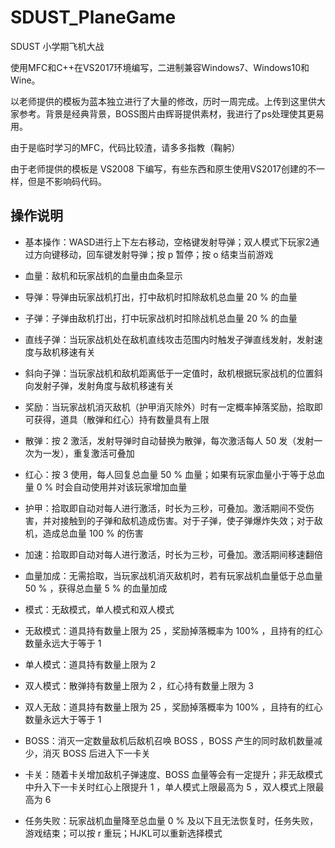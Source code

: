 # SDUST_PlaneGame
SDUST 小学期飞机大战

使用MFC和C++在VS2017环境编写，二进制兼容Windows7、Windows10和Wine。

以老师提供的模板为蓝本独立进行了大量的修改，历时一周完成。上传到这里供大家参考。背景是经典背景，BOSS图片由辉哥提供素材，我进行了ps处理使其更易用。

由于是临时学习的MFC，代码比较渣，请多多指教（鞠躬）

由于老师提供的模板是 VS2008 下编写，有些东西和原生使用VS2017创建的不一样，但是不影响码代码。

## 操作说明

+ 基本操作：WASD进行上下左右移动，空格键发射导弹；双人模式下玩家2通过方向键移动，回车键发射导弹；按 p 暂停；按 o 结束当前游戏

+ 血量：敌机和玩家战机的血量由血条显示
+ 导弹：导弹由玩家战机打出，打中敌机时扣除敌机总血量 20 % 的血量
+ 子弹：子弹由敌机打出，打中玩家战机时扣除战机总血量 20 % 的血量
+ 直线子弹：当玩家战机处在敌机直线攻击范围内时触发子弹直线发射，发射速度与敌机移速有关
+ 斜向子弹：当玩家战机和敌机距离低于一定值时，敌机根据玩家战机的位置斜向发射子弹，发射角度与敌机移速有关

+ 奖励：当玩家战机消灭敌机（护甲消灭除外）时有一定概率掉落奖励，拾取即可获得，道具（散弹和红心）持有数量具有上限
+ 散弹：按 2 激活，发射导弹时自动替换为散弹，每次激活每人 50 发（发射一次为一发），重复激活可叠加
+ 红心：按 3 使用，每人回复总血量 50 % 血量；如果有玩家血量小于等于总血量 0 % 时会自动使用并对该玩家增加血量
+ 护甲：拾取即自动对每人进行激活，时长为三秒，可叠加。激活期间不受伤害，并对接触到的子弹和敌机造成伤害。对于子弹，使子弹爆炸失效；对于敌机，造成总血量 100 % 的伤害
+ 加速：拾取即自动对每人进行激活，时长为三秒，可叠加。激活期间移速翻倍
+ 血量加成：无需拾取，当玩家战机消灭敌机时，若有玩家战机血量低于总血量 50 % ，获得总血量 5 % 的血量加成

+ 模式：无敌模式，单人模式和双人模式
+ 无敌模式：道具持有数量上限为 25 ，奖励掉落概率为 100% ，且持有的红心数量永远大于等于 1
+ 单人模式：道具持有数量上限为 2
+ 双人模式：散弹持有数量上限为 2 ，红心持有数量上限为 3
+ 双人无敌：道具持有数量上限为 25 ，奖励掉落概率为 100% ，且持有的红心数量永远大于等于 1

+ BOSS：消灭一定数量敌机后敌机召唤 BOSS ，BOSS 产生的同时敌机数量减少，消灭 BOSS 后进入下一卡关
+ 卡关：随着卡关增加敌机子弹速度、BOSS 血量等会有一定提升；非无敌模式中升入下一卡关时红心上限提升 1 ，单人模式上限最高为 5 ，双人模式上限最高为 6
+ 任务失败：玩家战机血量降至总血量 0 % 及以下且无法恢复时，任务失败，游戏结束；可以按 r 重玩；HJKL可以重新选择模式
